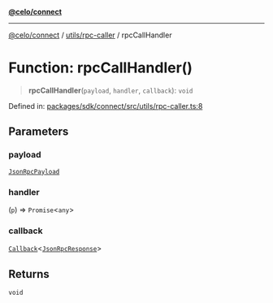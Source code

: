 [**@celo/connect**](../../../README.md)

***

[@celo/connect](../../../modules.md) / [utils/rpc-caller](../README.md) / rpcCallHandler

# Function: rpcCallHandler()

> **rpcCallHandler**(`payload`, `handler`, `callback`): `void`

Defined in: [packages/sdk/connect/src/utils/rpc-caller.ts:8](https://github.com/celo-org/developer-tooling/blob/master/packages/sdk/connect/src/utils/rpc-caller.ts#L8)

## Parameters

### payload

[`JsonRpcPayload`](../../../types/interfaces/JsonRpcPayload.md)

### handler

(`p`) => `Promise`\<`any`\>

### callback

[`Callback`](../../../types/type-aliases/Callback.md)\<[`JsonRpcResponse`](../../../types/interfaces/JsonRpcResponse.md)\>

## Returns

`void`
